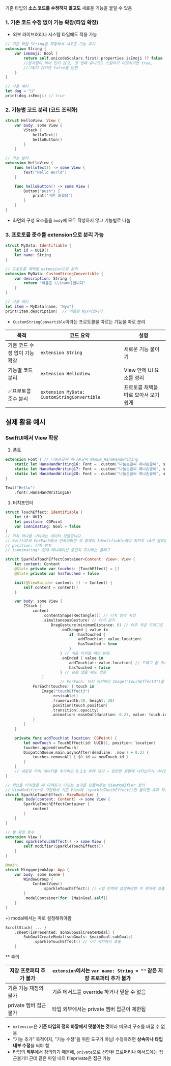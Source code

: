 기존 타입의 **소스 코드를 수정하지 않고도** 새로운 기능을 붙일 수 있음

### 1. **기존 코드 수정 없이 기능 확장(타입 확장)**
- 외부 라이브러리나 시스템 타입에도 적용 가능

```swift
// 기존 타입 String을 확장해서 새로운 기능 추가
extension String {
    var isEmoji: Bool {
        return self.unicodeScalars.first?.properties.isEmoji ?? false
        //문자열이 비어 있지 않고, 첫 번째 유니코드 스칼라가 이모지이면 true,
        //그렇지 않으면 false를 반환
    }
}

// 사용 예시
let dog = "🐶"
print(dog.isEmoji) // true
```

### 2. **기능별 코드 분리 (코드 조직화)**
```swift
struct HelloView: View {
    var body: some View {
        VStack {
            helloText()
            helloButton()
        }
    }
```

```swift
// 기능 분리
extension HelloView {
    func helloText() -> some View {
        Text("Hello World")
    }

    func helloButton() -> some View {
        Button("push") {
            print("버튼 눌렀음")
        }
    }
}
```

- 화면의 구성 요소들을 `body`에 모두 작성하지 않고 기능별로 나눔

### 3. **프로토콜 준수를 extension으로 분리 가능**
```swift
struct MyData: Identifiable {
    let id = UUID()
    let name: String
}

// 프로토콜 채택을 extension으로 분리
extension MyData: CustomStringConvertible {
    var description: String {
        return "이름은 \\(name)입니다"
    }
}

// 사용 예시
let item = MyData(name: "Nyx")
print(item.description)  // 이름은 Nyx이입니다
```
- `CustomStringConvertible`이라는 프로토콜을 따르는 기능을 따로 분리

| 목적                | 코드 요약                                       | 설명                    |
| ----------------- | ------------------------------------------- | --------------------- |
| 기존 코드 수정 없이 기능 확장 | `extension String`                          | 새로운 기능 붙이기            |
| 기능별 코드 분리         | `extension HelloView`                       | View 안에 UI 요소를 정리     |
| ✅프로토콜 준수 분리       | `extension MyData: CustomStringConvertible` | 프로토콜 채택을 따로 모아서 보기 쉽게 |

## 실제 활용 예시

### SwiftUI에서 View 확장
1. 폰트
```swift
extension Font { // 나눔손글씨 하나손글씨 Nanum_HanaHandwriting
    static let HanaHandWriting16: Font = .custom("나눔손글씨 하나손글씨", size: 16)
    static let HanaHandWriting17: Font = .custom("나눔손글씨 하나손글씨", size: 17)
    static let HanaHandWriting20: Font = .custom("나눔손글씨 하나손글씨", size: 20)
}
```

```swift
Text("Hello")
    .font(.HanaHandWriting16)
```

1. 터치포인터
```swift
struct TouchEffect: Identifiable {
    let id: UUID
    let position: CGPoint
    var isAnimating: Bool = false
}
// 터치 하나를 나타내는 데이터 모델입니다.
// SwiftUI의 ForEach에서 반복하려면 각 항목이 Identifiable해야 하므로 id가 필요함
// position: 터치 위치
// isAnimating: 현재 애니메이션 중인지 표시하는 플래그

struct SparkleTouchEffectContainer<Content: View>: View {
    let content: Content
    @State private var touches: [TouchEffect] = []
    @State private var hasTouched = false

    init(@ViewBuilder content: () -> Content) {
        self.content = content()
    }

    var body: some View {
        ZStack {
            content
                .contentShape(Rectangle()) // 터치 영역 지정
                .simultaneousGesture( // 터치 감지
                    DragGesture(minimumDistance: 0) // 아주 작은 드래그도 감지
                        .onChanged { value in
                            if !hasTouched {
                                addTouch(at: value.location)
                                hasTouched = true
                            }
                        } // 처음 터치할 때만 반응
                        .onEnded { value in
                            addTouch(at: value.location) // 드래그 끝 위치에서 반짝임
                            hasTouched = false
                        } // 손을 뗐을 때도 반응
                )
						// ForEach: 터치 위치마다 Image("touchEffect3")을 표시
            ForEach(touches) { touch in
                Image("touchEffect3")
                    .resizable()
                    .frame(width:40, height: 20)
                    .position(touch.position)
                    .transition(.opacity)
                    .animation(.easeOut(duration: 0.2), value: touch.id)
            }
        }
    }

    private func addTouch(at location: CGPoint) {
        let newTouch = TouchEffect(id: UUID(), position: location)
        touches.append(newTouch)
        DispatchQueue.main.asyncAfter(deadline: .now() + 0.2) {
            touches.removeAll { $0.id == newTouch.id }
        }
    }
    // 새로운 터치 데이터를 추가하고 0.2초 후에 제거 → 잠깐만 화면에 나타났다가 사라짐
}

// 화면을 터치했을 때 이펙트가 나오는 효과를 만들어주는 ViewModifier 정의
// ViewModifier로 구현해서 기존 View에 .sparkleTouchEffect()만 붙이면 효과 적용되도록 함
struct SparkleTouchEffect: ViewModifier {
    func body(content: Content) -> some View {
        SparkleTouchEffectContainer {
            content
        }
    }
}

// 뷰 확장 함수
extension View {
    func sparkleTouchEffect() -> some View {
        self.modifier(SparkleTouchEffect())
    }
}

```

```swift
@main
struct MingguejeokApp: App {
    var body: some Scene {
        WindowGroup {
            ContentView()
                .sparkleTouchEffect() // <앱 전역에 설정하려면 이 위치에 호출
        }
        .modelContainer(for: [MainGoal.self])
    }
}
```

+) modal에서는 따로 설정해줘야함
```swift
ScrollStack{ ... }
	.sheet(isPresented: $onSubGoalCreateModal) {
		SubGoalCreateModal(subGoals: $mainGoal.subGoals)
			.sparkleTouchEffect() // <이 위치에서 호출
	}
```

** 주의

| 저장 프로퍼티 추가 불가    | `extension`에서는 `var name: String = ""` 같은 저장 프로퍼티 추가 불가 |
| ---------------- | ------------------------------------------------------- |
| 기존 기능 재정의 불가     | 기존 메서드를 override 하거나 덮을 수 없음                            |
| private 멤버 접근 불가 | 타입 외부에서는 private 멤버 접근이 제한됨                             |
- `extension`은 **기존 타입의 정의 바깥에서 덧붙이는 것**이라 메모리 구조를 바꿀 수 없음
- “기능 추가" 목적이지, “기능 수정”을 위한 도구가 아님! 수정하려면 **상속이나 타입 내부 수정**을 써야 함
- 타입의 **외부**에서 정의되기 때문에, `private`으로 선언된 프로퍼티나 메서드에는 접근불가!! 근데 같은 파일 내의 fileprivate은 접근 가능